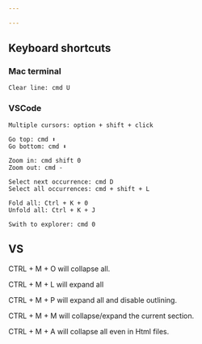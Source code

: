 ```yaml
---

---
```


## Keyboard shortcuts

### Mac terminal

    Clear line: cmd U 


### VSCode 

    Multiple cursors: option + shift + click

    Go top: cmd ⬆️
    Go bottom: cmd ⬇️

    Zoom in: cmd shift 0 
    Zoom out: cmd - 

    Select next occurrence: cmd D
    Select all occurrences: cmd + shift + L

    Fold all: Ctrl + K + 0
    Unfold all: Ctrl + K + J

    Swith to explorer: cmd 0 


## VS 


CTRL + M + O will collapse all.

CTRL + M + L will expand all

CTRL + M + P will expand all and disable outlining.

CTRL + M + M will collapse/expand the current section.

CTRL + M + A will collapse all even in Html files.